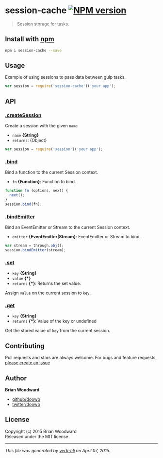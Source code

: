 # session-cache [![NPM version](https://badge.fury.io/js/session-cache.svg)](http://badge.fury.io/js/session-cache)

> Session storage for tasks.

## Install with [npm](npmjs.org)

```bash
npm i session-cache --save
```

## Usage

Example of using sessions to pass data between gulp tasks.

```js
var session = require('session-cache')('your app');
```

## API
### [.createSession](./index.js#L36)

Create a session with the given `name`

* `name` **{String}**    
* `returns`: {Object}  

```js
var session = require('session')('your app');
```

### [.bind](./index.js#L79)

Bind a function to the current Session context.

* `fn` **{Function}**: Function to bind.    

```js
function fn (options, next) {
  next();
}
session.bind(fn);
```

### [.bindEmitter](./index.js#L93)

Bind an EventEmitter or Stream to the current Session context.

* `emitter` **{EventEmitter|Stream}**: EventEmitter or Stream to bind.    

```js
var stream = through.obj();
session.bindEmitter(stream);
```

### [.set](./index.js#L104)

* `key` **{String}**    
* `value` **{*}**    
* `returns` **{*}**: Returns the set value.  

Assign `value` on the current session to `key`.

### [.get](./index.js#L119)

* `key` **{String}**    
* `returns` **{*}**: Value of the key or undefined  

Get the stored value of `key` from the current session.

## Contributing
Pull requests and stars are always welcome. For bugs and feature requests, [please create an issue](https://github.com/doowb/session-cache/issues)

## Author

**Brian Woodward**
 
+ [github/doowb](https://github.com/doowb)
+ [twitter/doowb](http://twitter.com/doowb) 

## License
Copyright (c) 2015 Brian Woodward  
Released under the MIT license

***

_This file was generated by [verb-cli](https://github.com/assemble/verb-cli) on April 07, 2015._
